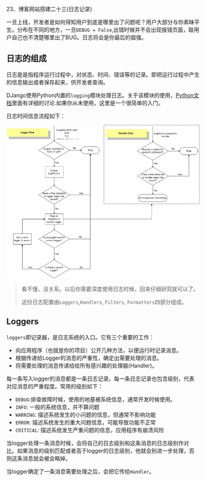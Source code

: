 23、博客网站搭建二十三(日志记录)

一旦上线，开发者是如何得知用户到底是哪里出了问题呢？用户大部分与你素昧平生。分布在不同的地方，一旦`DEBUG = False`,出错时候并不会出现报错页面，联用户自己也不清楚哪里出了BUG。日志将会是你最后的倔强。

## 日志的组成
日志是是指程序运行过程中，对状态、时间、错误等的记录。即把运行过程中产生的信息输出或者保存起来，供开发者查询。

DJango使用Python内置的`logging`模块处理日志。关于该模块的使用，[Python文档](https://docs.python.org/3/howto/logging.html)里面有详细的讨论.如果你从未使用，这里是一个很简单的入门。

日志时间信息流程如下：

![logging.jpg](picture23/logging.jpg)

> 看不懂，没关系。以后你需要深度使用日志时候，回来仔细研究就可以了。
> 
> 这份日志配置由`Loggers`,`Handlers`, `Filters`, `Formatters`四部分组成。

## Loggers
`loggers`即记录器，是日志系统的入口。它有三个重要的工作：

* 向应用程序（也就是你的项目）公开几种方法，以便运行时记录消息。
* 根据传递给Logger的消息的严重性，确定出需要处理的消息。
* 将需要处理的消息传递给给所有感兴趣的处理器(Handler)。

每一条写入logger的消息都是一条日志记录。每一条日志记录也包含级别，代表对应消息的严重程度。常用的级别如下：

* `DEBUG`:排查故障时候，使用的地基被系统信息，通常开发时候使用。
* `INFO`: 一般的系统信息，并不算问题
* `WARNING`: 描述系统发生的小问题的信息，但通常不影响功能
* `ERROR`: 描述系统发生的重大问题信息，可能导致功能不正常
* `CRITICAL`: 描述系统发生严重问题的信息，应用程序有崩溃风险

当logger处理一条消息时候，会将自己的日志级别和这条消息的日志级别作对比。如果消息的级别匹配或者高于logger的日志级别，他就会别进一步处理，否则这条消息就会被会略掉。

当logger确定了一条消息需要处理之后，会把它传给`Handler`。

